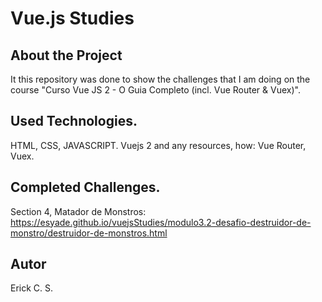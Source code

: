 # Vue.js Studies

## About the Project
It this repository was done to show the challenges that I am doing on the course "Curso Vue JS 2 - O Guia Completo (incl. Vue Router & Vuex)".

## Used Technologies. 
HTML, CSS, JAVASCRIPT. 
Vuejs 2 and any resources, how: Vue Router, Vuex. 

## Completed Challenges.

Section 4, Matador de Monstros: https://esyade.github.io/vuejsStudies/modulo3.2-desafio-destruidor-de-monstro/destruidor-de-monstros.html

## Autor
Erick C. S.



